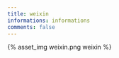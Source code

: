 ```yaml
---
title: weixin
informations: informations
comments: false
---
```

{% asset_img weixin.png weixin %}

